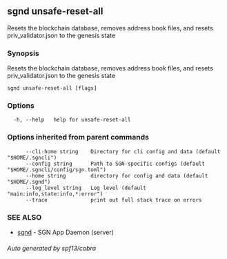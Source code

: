 ## sgnd unsafe-reset-all

Resets the blockchain database, removes address book files, and resets priv_validator.json to the genesis state

### Synopsis

Resets the blockchain database, removes address book files, and resets priv_validator.json to the genesis state

```
sgnd unsafe-reset-all [flags]
```

### Options

```
  -h, --help   help for unsafe-reset-all
```

### Options inherited from parent commands

```
      --cli-home string    Directory for cli config and data (default "$HOME/.sgncli")
      --config string      Path to SGN-specific configs (default "$HOME/.sgncli/config/sgn.toml")
      --home string        directory for config and data (default "$HOME/.sgnd")
      --log_level string   Log level (default "main:info,state:info,*:error")
      --trace              print out full stack trace on errors
```

### SEE ALSO

* [sgnd](sgnd.md)	 - SGN App Daemon (server)

###### Auto generated by spf13/cobra

